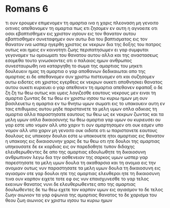 # Romans 6
τι ουν ερουμεν επιμενομεν τη αμαρτια ινα η χαρις πλεοναση
μη γενοιτο οιτινες απεθανομεν τη αμαρτια πως ετι ζησομεν εν αυτη
η αγνοειτε οτι οσοι εβαπτισθημεν εις χριστον ιησουν εις τον θανατον αυτου εβαπτισθημεν
συνεταφημεν ουν αυτω δια του βαπτισματος εις τον θανατον ινα ωσπερ ηγερθη χριστος εκ νεκρων δια της δοξης του πατρος ουτως και ημεις εν καινοτητι ζωης περιπατησωμεν
ει γαρ συμφυτοι γεγοναμεν τω ομοιωματι του θανατου αυτου αλλα και της αναστασεως εσομεθα
τουτο γινωσκοντες οτι ο παλαιος ημων ανθρωπος συνεσταυρωθη ινα καταργηθη το σωμα της αμαρτιας του μηκετι δουλευειν ημας τη αμαρτια
ο γαρ αποθανων δεδικαιωται απο της αμαρτιας
ει δε απεθανομεν συν χριστω πιστευομεν οτι και συζησομεν αυτω
ειδοτες οτι χριστος εγερθεις εκ νεκρων ουκετι αποθνησκει θανατος αυτου ουκετι κυριευει
ο γαρ απεθανεν τη αμαρτια απεθανεν εφαπαξ ο δε ζη ζη τω θεω
ουτως και υμεις λογιζεσθε εαυτους νεκρους μεν ειναι τη αμαρτια ζωντας δε τω θεω εν χριστω ιησου τω κυριω ημων
μη ουν βασιλευετω η αμαρτια εν τω θνητω υμων σωματι εις το υπακουειν αυτη εν ταις επιθυμιαις αυτου
μηδε παριστανετε τα μελη υμων οπλα αδικιας τη αμαρτια αλλα παραστησατε εαυτους τω θεω ως εκ νεκρων ζωντας και τα μελη υμων οπλα δικαιοσυνης τω θεω
αμαρτια γαρ υμων ου κυριευσει ου γαρ εστε υπο νομον αλλ υπο χαριν
τι ουν αμαρτησομεν οτι ουκ εσμεν υπο νομον αλλ υπο χαριν μη γενοιτο
ουκ οιδατε οτι ω παριστανετε εαυτους δουλους εις υπακοην δουλοι εστε ω υπακουετε ητοι αμαρτιας εις θανατον η υπακοης εις δικαιοσυνην
χαρις δε τω θεω οτι ητε δουλοι της αμαρτιας υπηκουσατε δε εκ καρδιας εις ον παρεδοθητε τυπον διδαχης
ελευθερωθεντες δε απο της αμαρτιας εδουλωθητε τη δικαιοσυνη
ανθρωπινον λεγω δια την ασθενειαν της σαρκος υμων ωσπερ γαρ παρεστησατε τα μελη υμων δουλα τη ακαθαρσια και τη ανομια εις την ανομιαν ουτως νυν παραστησατε τα μελη υμων δουλα τη δικαιοσυνη εις αγιασμον
οτε γαρ δουλοι ητε της αμαρτιας ελευθεροι ητε τη δικαιοσυνη
τινα ουν καρπον ειχετε τοτε εφ οις νυν επαισχυνεσθε το γαρ τελος εκεινων θανατος
νυνι δε ελευθερωθεντες απο της αμαρτιας δουλωθεντες δε τω θεω εχετε τον καρπον υμων εις αγιασμον το δε τελος ζωην αιωνιον
τα γαρ οψωνια της αμαρτιας θανατος το δε χαρισμα του θεου ζωη αιωνιος εν χριστω ιησου τω κυριω ημων
